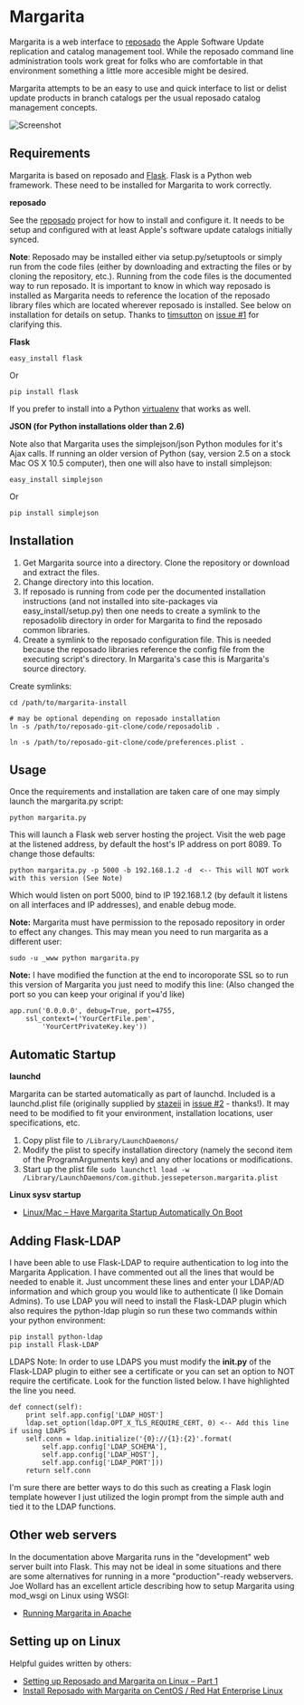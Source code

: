 Margarita
=========

Margarita is a web interface to [reposado](http://github.com/wdas/reposado) the Apple Software Update replication and catalog management tool. While the reposado command line administration tools work great for folks who are comfortable in that environment something a little more accesible might be desired.

Margarita attempts to be an easy to use and quick interface to list or delist update products in branch catalogs per the usual reposado catalog management concepts.

![Screenshot](https://i.imgur.com/5dwSxwS.png)

Requirements
------------

Margarita is based on reposado and [Flask](http://flask.pocoo.org/). Flask is a Python web framework. These need to be installed for Margarita to work correctly.

**reposado**

See the [reposado](http://github.com/wdas/reposado) project for how to install and configure it. It needs to be setup and configured with at least Apple's software update catalogs initially synced.

__Note__: Reposado may be installed either via setup.py/setuptools or simply run from the code files (either by downloading and extracting the files or by cloning the repository, etc.). Running from the code files is the documented way to run reposado. It is important to know in which way reposado is installed as Margarita needs to reference the location of the reposado library files which are located wherever reposado is installed. See below on installation for details on setup. Thanks to [timsutton](https://github.com/timsutton) on [issue #1](https://github.com/jessepeterson/margarita/issues/1) for clarifying this.

**Flask**

    easy_install flask

Or

    pip install flask

If you prefer to install into a Python [virtualenv](http://www.virtualenv.org/) that works as well.

**JSON (for Python installations older than 2.6)**

Note also that Margarita uses the simplejson/json Python modules for it's Ajax calls. If running an older version of Python (say, version 2.5 on a stock Mac OS X 10.5 computer), then one will also have to install simplejson:

    easy_install simplejson

Or

    pip install simplejson

Installation
------------

1. Get Margarita source into a directory. Clone the repository or download and extract the files.
2. Change directory into this location.
3. If reposado is running from code per the documented installation instructions (and not installed into site-packages via easy_install/setup.py) then one needs to create a symlink to the reposadolib directory in order for Margarita to find the reposado common libraries.
4. Create a symlink to the reposado configuration file. This is needed because the reposado libraries reference the config file from the executing script's directory. In Margarita's case this is Margarita's source directory.

Create symlinks:

    cd /path/to/margarita-install

    # may be optional depending on reposado installation
    ln -s /path/to/reposado-git-clone/code/reposadolib .

    ln -s /path/to/reposado-git-clone/code/preferences.plist .


Usage
-----

Once the requirements and installation are taken care of one may simply launch the margarita.py script:

    python margarita.py

This will launch a Flask web server hosting the project. Visit the web page at the listened address, by default the host's IP address on port 8089. To change those defaults:

    python margarita.py -p 5000 -b 192.168.1.2 -d  <-- This will NOT work with this version (See Note)

Which would listen on port 5000, bind to IP 192.168.1.2 (by default it listens on all interfaces and IP addresses), and enable debug mode.

**Note:** Margarita must have permission to the reposado repository in order to effect any changes. This may mean you need to run margarita as a different user:

    sudo -u _www python margarita.py

**Note:** I have modified the function at the end to incoroporate SSL so to run this version of Margarita you just need to modify this line: (Also changed the port so you can keep your original if you'd like)     

    app.run('0.0.0.0', debug=True, port=4755, 
        ssl_context=('YourCertFile.pem', 
            'YourCertPrivateKey.key'))

Automatic Startup
-----------------

**launchd**

Margarita can be started automatically as part of launchd. Included is a launchd.plist file (originally supplied by [stazeii](https://github.com/stazeii) in [issue #2](https://github.com/jessepeterson/margarita/issues/2) - thanks!). It may need to be modified to fit your environment, installation locations, user specifications, etc.

1. Copy plist file to ```/Library/LaunchDaemons/```
2. Modify the plist to specify installation directory (namely the second item of the ProgramArguments key) and any other locations or modifications.
3. Start up the plist file ```sudo launchctl load -w /Library/LaunchDaemons/com.github.jessepeterson.margarita.plist```

**Linux sysv startup**

- [Linux/Mac – Have Margarita Startup Automatically On Boot](http://rileyshott.wordpress.com/2012/09/17/linuxmac-have-margarita-startup-automatically-on-boot/)

Adding Flask-LDAP
-----------------

I have been able to use Flask-LDAP to require authentication to log into the Margarita Application.  I have commented out all the lines that would be needed to enable it.  Just uncomment these lines and enter your LDAP/AD information and which group you would like to authenticate (I like Domain Admins).  To use LDAP you will need to install the Flask-LDAP plugin which also requires the python-ldap plugin so run these two commands within your python environment:

    pip install python-ldap
    pip install Flask-LDAP

LDAPS Note: In order to use LDAPS you must modify the __init.py__ of the Flask-LDAP plugin to either see a certificate or you can set an option to NOT require the certificate. Look for the function listed below.  I have highlighted the line you need.

    def connect(self):
        print self.app.config['LDAP_HOST']
        ldap.set_option(ldap.OPT_X_TLS_REQUIRE_CERT, 0) <-- Add this line if using LDAPS
        self.conn = ldap.initialize('{0}://{1}:{2}'.format(
            self.app.config['LDAP_SCHEMA'],
            self.app.config['LDAP_HOST'],
            self.app.config['LDAP_PORT']))
        return self.conn

I'm sure there are better ways to do this such as creating a Flask login template however I just utilized the login prompt from the simple auth and tied it to the LDAP functions.

Other web servers
-----------------

In the documentation above Margarita runs in the "development" web server built into Flask. This may not be ideal in some situations and there are some alternatives for running in a more "production"-ready webservers. Joe Wollard has an excellent article describing how to setup Margarita using mod_wsgi on Linux using WSGI:

- [Running Margarita in Apache](http://denisonmac.wordpress.com/2013/02/28/running-margarita-in-apache)

Setting up on Linux
-------------------

Helpful guides written by others:

- [Setting up Reposado and Margarita on Linux – Part 1](http://macadmincorner.com/setting-up-reposado-and-margarita-on-linux-part-1/)
- [Install Reposado with Margarita on CentOS / Red Hat Enterprise Linux](http://www.adminsys.ch/2012/09/23/install-reposado-margarita-centos-red-hat-enterprise-linux/)
